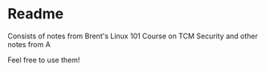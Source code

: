 # Readme

Consists of notes from Brent's Linux 101 Course on TCM Security and other notes from A

Feel free to use them!


